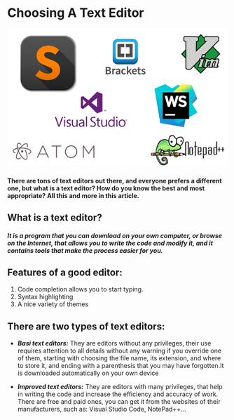 # Choosing A Text Editor 
![text](w1.png)
#### There are tons of text editors out there, and everyone prefers a different one, but what is a text editor? How do you know the best and most appropriate? All this and more in this article.
## What is a text editor?
##### It is a program that you can download on your own computer, or browse on the Internet, that allows you to write the code and modify it, and it contains tools that make the process easier for you.
## Features of a good editor:
1. Code completion allows you to start typing.
2. Syntax highlighting
3. A nice variety of themes

## There are two types of text editors:
* ***Basi text editors:*** They are editors without any privileges, their use requires attention to all details without any warning if you override one of them, starting with choosing the file name, its extension, and where to store it, and ending with a parenthesis that you may have forgotten.It is downloaded automatically on your own device

* ***Improved text editors:*** They are editors with many privileges, that help in writing the code and increase the efficiency and accuracy of work. There are free and paid ones, you can get it from the websites of their manufacturers, such as: Visual Studio Code, NotePad++...

